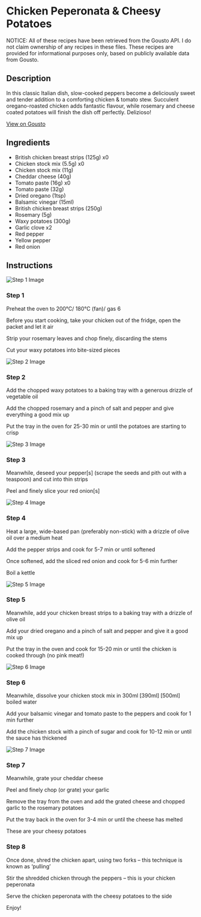 # Chicken Peperonata & Cheesy Potatoes

NOTICE: All of these recipes have been retrieved from the Gousto API. I do not claim ownership of any recipes in these files. These recipes are provided for informational purposes only, based on publicly available data from Gousto.

## Description

In this classic Italian dish, slow-cooked peppers become a deliciously sweet and tender addition to a comforting chicken & tomato stew. Succulent oregano-roasted chicken adds fantastic flavour, while rosemary and cheese coated potatoes will finish the dish off perfectly. Delizioso!

[View on Gousto](https://www.gousto.co.uk/recipes/cookbook/chicken-peperonata-cheesy-potatoes)

## Ingredients

- British chicken breast strips (125g) x0
- Chicken stock mix (5.5g) x0
- Chicken stock mix (11g)
- Cheddar cheese (40g)
- Tomato paste (16g) x0
- Tomato paste (32g)
- Dried oregano (1tsp)
- Balsamic vinegar (15ml)
- British chicken breast strips (250g)
- Rosemary (5g)
- Waxy potatoes (300g)
- Garlic clove x2
- Red pepper
- Yellow pepper
- Red onion

## Instructions

![Step 1 Image](https://production-media.gousto.co.uk/cms/recipe-step-image/1188.-step-1-x200.jpg)

### Step 1

Preheat the oven to 200°C/ 180°C (fan)/ gas 6

Before you start cooking, take your chicken out of the fridge, open the packet and let it air

Strip your rosemary leaves and chop finely, discarding the stems

Cut your waxy potatoes into bite-sized pieces

![Step 2 Image](https://production-media.gousto.co.uk/cms/recipe-step-image/1188.-step-2-x200.jpg)

### Step 2

Add the chopped waxy potatoes to a baking tray with a generous drizzle of vegetable oil

Add the chopped rosemary and a pinch of salt and pepper and give everything a good mix up

Put the tray in the oven for 25-30 min or until the potatoes are starting to crisp

![Step 3 Image](https://production-media.gousto.co.uk/cms/recipe-step-image/1188.-step-3-x200.jpg)

### Step 3

Meanwhile, deseed your pepper[s] (scrape the seeds and pith out with a teaspoon) and cut into thin strips

Peel and finely slice your red onion[s]

![Step 4 Image](https://production-media.gousto.co.uk/cms/recipe-step-image/1188.-step-4-x200.jpg)

### Step 4

Heat a large, wide-based pan (preferably non-stick) with a drizzle of olive oil over a medium heat

Add the pepper strips and cook for 5-7 min or until softened

Once softened, add the sliced red onion and cook for 5-6 min further

Boil a kettle

![Step 5 Image](https://production-media.gousto.co.uk/cms/recipe-step-image/1188_step-5-x200.jpg)

### Step 5

Meanwhile, add your chicken breast strips<span class="text-danger"> </span>to a baking tray with a drizzle of olive oil

Add your dried oregano and a pinch of salt and pepper and give it a good mix up

Put the tray in the oven and cook for 15-20 min or until the chicken is cooked through (no pink meat!)

![Step 6 Image](https://production-media.gousto.co.uk/cms/recipe-step-image/1188.-step-6-x200.jpg)

### Step 6

Meanwhile, dissolve your chicken stock mix in 300ml <span class="text-purple">[390ml]</span> <span class="text-danger">[500ml]</span> boiled water

Add your balsamic vinegar and tomato paste to the peppers and cook for 1 min further

Add the chicken stock with a pinch of sugar and cook for 10-12 min or until the sauce has thickened

![Step 7 Image](https://production-media.gousto.co.uk/cms/recipe-step-image/1188.-step-7-x200.jpg)

### Step 7

Meanwhile, grate your cheddar cheese

Peel and finely chop (or grate) your garlic

Remove the tray from the oven and add the grated cheese and chopped garlic to the rosemary potatoes

Put the tray back in the oven for 3-4 min or until the cheese has melted

These are your cheesy potatoes

### Step 8

Once done, shred the chicken apart, using two forks – this technique is known as ‘pulling’

Stir the shredded chicken through the peppers – this is your chicken peperonata

Serve the chicken peperonata with the cheesy potatoes to the side

Enjoy!

